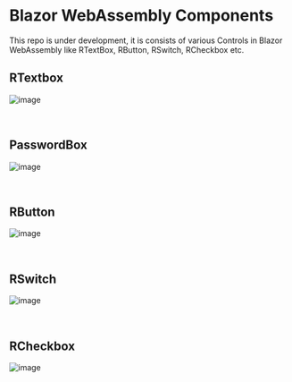 # Blazor WebAssembly Components
This repo is under development, it is consists of various Controls in Blazor WebAssembly like RTextBox, RButton, RSwitch, RCheckbox etc.

RTextbox
----------------------------------
![image](https://github.com/user-attachments/assets/7cf6e85c-ce52-4e07-88cd-50484f538d7b)

<br/>

PasswordBox
----------------------------------
![image](https://github.com/user-attachments/assets/7c80fb82-017b-4c5b-84b2-619371d90cfe)

<br />

RButton
----------------------------------
![image](https://github.com/user-attachments/assets/cfd18f01-3eda-44fe-ac60-f47ddaa652bf)

<br/>

RSwitch
-----------------------------------
![image](https://github.com/user-attachments/assets/a68a44e6-6852-43ad-8f53-f0f0e8e0b430)

<br />

RCheckbox
-----------------------------------
![image](https://github.com/user-attachments/assets/ff315f4b-0ae2-4f8a-af30-e5c522521444)

<br />


